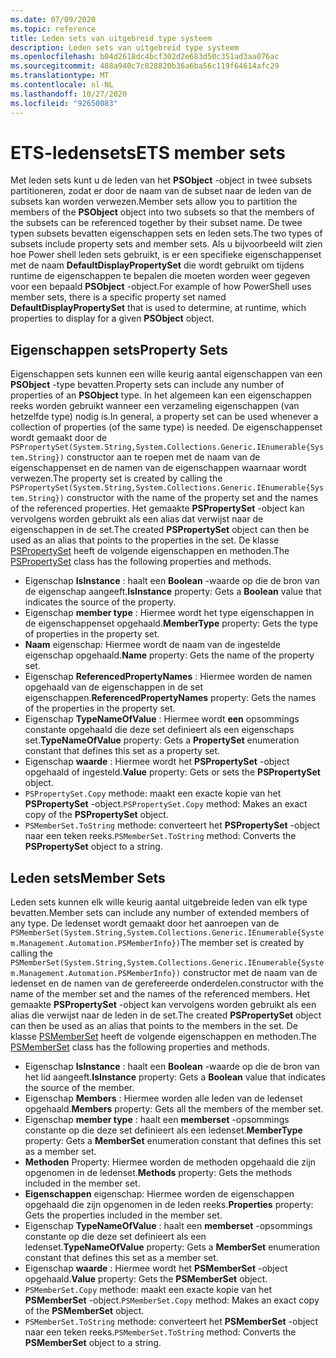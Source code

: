 ```yaml
---
ms.date: 07/09/2020
ms.topic: reference
title: Leden sets van uitgebreid type systeem
description: Leden sets van uitgebreid type systeem
ms.openlocfilehash: b04d2618dc4bcf302d2e683d50c351ad3aa076ac
ms.sourcegitcommit: 488a940c7c828820b36a6ba56c119f64614afc29
ms.translationtype: MT
ms.contentlocale: nl-NL
ms.lasthandoff: 10/27/2020
ms.locfileid: "92650083"
---
```

# <a name="ets-member-sets"></a><span data-ttu-id="edb61-103">ETS-ledensets</span><span class="sxs-lookup"><span data-stu-id="edb61-103">ETS member sets</span></span>

<span data-ttu-id="edb61-104">Met leden sets kunt u de leden van het **PSObject** -object in twee subsets partitioneren, zodat er door de naam van de subset naar de leden van de subsets kan worden verwezen.</span><span class="sxs-lookup"><span data-stu-id="edb61-104">Member sets allow you to partition the members of the **PSObject** object into two subsets so that the members of the subsets can be referenced together by their subset name.</span></span> <span data-ttu-id="edb61-105">De twee typen subsets bevatten eigenschappen sets en leden sets.</span><span class="sxs-lookup"><span data-stu-id="edb61-105">The two types of subsets include property sets and member sets.</span></span> <span data-ttu-id="edb61-106">Als u bijvoorbeeld wilt zien hoe Power shell leden sets gebruikt, is er een specifieke eigenschappenset met de naam **DefaultDisplayPropertySet** die wordt gebruikt om tijdens runtime de eigenschappen te bepalen die moeten worden weer gegeven voor een bepaald **PSObject** -object.</span><span class="sxs-lookup"><span data-stu-id="edb61-106">For example of how PowerShell uses member sets, there is a specific property set named **DefaultDisplayPropertySet** that is used to determine, at runtime, which properties to display for a given **PSObject** object.</span></span>

## <a name="property-sets"></a><span data-ttu-id="edb61-107">Eigenschappen sets</span><span class="sxs-lookup"><span data-stu-id="edb61-107">Property Sets</span></span>

<span data-ttu-id="edb61-108">Eigenschappen sets kunnen een wille keurig aantal eigenschappen van een **PSObject** -type bevatten.</span><span class="sxs-lookup"><span data-stu-id="edb61-108">Property sets can include any number of properties of an **PSObject** type.</span></span> <span data-ttu-id="edb61-109">In het algemeen kan een eigenschappen reeks worden gebruikt wanneer een verzameling eigenschappen (van hetzelfde type) nodig is.</span><span class="sxs-lookup"><span data-stu-id="edb61-109">In general, a property set can be used whenever a collection of properties (of the same type) is needed.</span></span> <span data-ttu-id="edb61-110">De eigenschappenset wordt gemaakt door de `PSPropertySet(System.String,System.Collections.Generic.IEnumerable{System.String})` constructor aan te roepen met de naam van de eigenschappenset en de namen van de eigenschappen waarnaar wordt verwezen.</span><span class="sxs-lookup"><span data-stu-id="edb61-110">The property set is created by calling the `PSPropertySet(System.String,System.Collections.Generic.IEnumerable{System.String})` constructor with the name of the property set and the names of the referenced properties.</span></span> <span data-ttu-id="edb61-111">Het gemaakte **PSPropertySet** -object kan vervolgens worden gebruikt als een alias dat verwijst naar de eigenschappen in de set.</span><span class="sxs-lookup"><span data-stu-id="edb61-111">The created **PSPropertySet** object can then be used as an alias that points to the properties in the set.</span></span> <span data-ttu-id="edb61-112">De klasse [PSPropertySet](/dotnet/api/system.management.automation.pspropertyset) heeft de volgende eigenschappen en methoden.</span><span class="sxs-lookup"><span data-stu-id="edb61-112">The [PSPropertySet](/dotnet/api/system.management.automation.pspropertyset) class has the following properties and methods.</span></span>

- <span data-ttu-id="edb61-113">Eigenschap **IsInstance** : haalt een **Boolean** -waarde op die de bron van de eigenschap aangeeft.</span><span class="sxs-lookup"><span data-stu-id="edb61-113">**IsInstance** property: Gets a **Boolean** value that indicates the source of the property.</span></span>
- <span data-ttu-id="edb61-114">Eigenschap **member type** : Hiermee wordt het type eigenschappen in de eigenschappenset opgehaald.</span><span class="sxs-lookup"><span data-stu-id="edb61-114">**MemberType** property: Gets the type of properties in the property set.</span></span>
- <span data-ttu-id="edb61-115">**Naam** eigenschap: Hiermee wordt de naam van de ingestelde eigenschap opgehaald.</span><span class="sxs-lookup"><span data-stu-id="edb61-115">**Name** property: Gets the name of the property set.</span></span>
- <span data-ttu-id="edb61-116">Eigenschap **ReferencedPropertyNames** : Hiermee worden de namen opgehaald van de eigenschappen in de set eigenschappen.</span><span class="sxs-lookup"><span data-stu-id="edb61-116">**ReferencedPropertyNames** property: Gets the names of the properties in the property set.</span></span>
- <span data-ttu-id="edb61-117">Eigenschap **TypeNameOfValue** : Hiermee wordt **een** opsommings constante opgehaald die deze set definieert als een eigenschaps set.</span><span class="sxs-lookup"><span data-stu-id="edb61-117">**TypeNameOfValue** property: Gets a **PropertySet** enumeration constant that defines this set as a property set.</span></span>
- <span data-ttu-id="edb61-118">Eigenschap **waarde** : Hiermee wordt het **PSPropertySet** -object opgehaald of ingesteld.</span><span class="sxs-lookup"><span data-stu-id="edb61-118">**Value** property: Gets or sets the **PSPropertySet** object.</span></span>
- <span data-ttu-id="edb61-119">`PSPropertySet.Copy` methode: maakt een exacte kopie van het **PSPropertySet** -object.</span><span class="sxs-lookup"><span data-stu-id="edb61-119">`PSPropertySet.Copy` method: Makes an exact copy of the **PSPropertySet** object.</span></span>
- <span data-ttu-id="edb61-120">`PSMemberSet.ToString` methode: converteert het **PSPropertySet** -object naar een teken reeks.</span><span class="sxs-lookup"><span data-stu-id="edb61-120">`PSMemberSet.ToString` method: Converts the **PSPropertySet** object to a string.</span></span>

## <a name="member-sets"></a><span data-ttu-id="edb61-121">Leden sets</span><span class="sxs-lookup"><span data-stu-id="edb61-121">Member Sets</span></span>

<span data-ttu-id="edb61-122">Leden sets kunnen elk wille keurig aantal uitgebreide leden van elk type bevatten.</span><span class="sxs-lookup"><span data-stu-id="edb61-122">Member sets can include any number of extended members of any type.</span></span> <span data-ttu-id="edb61-123">De ledenset wordt gemaakt door het aanroepen van de `PSMemberSet(System.String,System.Collections.Generic.IEnumerable{System.Management.Automation.PSMemberInfo})`</span><span class="sxs-lookup"><span data-stu-id="edb61-123">The member set is created by calling the `PSMemberSet(System.String,System.Collections.Generic.IEnumerable{System.Management.Automation.PSMemberInfo})`</span></span>
<span data-ttu-id="edb61-124">constructor met de naam van de ledenset en de namen van de gerefereerde onderdelen.</span><span class="sxs-lookup"><span data-stu-id="edb61-124">constructor with the name of the member set and the names of the referenced members.</span></span> <span data-ttu-id="edb61-125">Het gemaakte **PSPropertySet** -object kan vervolgens worden gebruikt als een alias die verwijst naar de leden in de set.</span><span class="sxs-lookup"><span data-stu-id="edb61-125">The created **PSPropertySet** object can then be used as an alias that points to the members in the set.</span></span> <span data-ttu-id="edb61-126">De klasse [PSMemberSet](/dotnet/api/system.management.automation.psmemberset) heeft de volgende eigenschappen en methoden.</span><span class="sxs-lookup"><span data-stu-id="edb61-126">The [PSMemberSet](/dotnet/api/system.management.automation.psmemberset) class has the following properties and methods.</span></span>

- <span data-ttu-id="edb61-127">Eigenschap **IsInstance** : haalt een **Boolean** -waarde op die de bron van het lid aangeeft.</span><span class="sxs-lookup"><span data-stu-id="edb61-127">**IsInstance** property: Gets a **Boolean** value that indicates the source of the member.</span></span>
- <span data-ttu-id="edb61-128">Eigenschap **Members** : Hiermee worden alle leden van de ledenset opgehaald.</span><span class="sxs-lookup"><span data-stu-id="edb61-128">**Members** property: Gets all the members of the member set.</span></span>
- <span data-ttu-id="edb61-129">Eigenschap **member type** : haalt een **memberset** -opsommings constante op die deze set definieert als een ledenset.</span><span class="sxs-lookup"><span data-stu-id="edb61-129">**MemberType** property: Gets a **MemberSet** enumeration constant that defines this set as a member set.</span></span>
- <span data-ttu-id="edb61-130">**Methoden** Property: Hiermee worden de methoden opgehaald die zijn opgenomen in de ledenset.</span><span class="sxs-lookup"><span data-stu-id="edb61-130">**Methods** property: Gets the methods included in the member set.</span></span>
- <span data-ttu-id="edb61-131">**Eigenschappen** eigenschap: Hiermee worden de eigenschappen opgehaald die zijn opgenomen in de leden reeks.</span><span class="sxs-lookup"><span data-stu-id="edb61-131">**Properties** property: Gets the properties included in the member set.</span></span>
- <span data-ttu-id="edb61-132">Eigenschap **TypeNameOfValue** : haalt een **memberset** -opsommings constante op die deze set definieert als een ledenset.</span><span class="sxs-lookup"><span data-stu-id="edb61-132">**TypeNameOfValue** property: Gets a **MemberSet** enumeration constant that defines this set as a member set.</span></span>
- <span data-ttu-id="edb61-133">Eigenschap **waarde** : Hiermee wordt het **PSMemberSet** -object opgehaald.</span><span class="sxs-lookup"><span data-stu-id="edb61-133">**Value** property: Gets the **PSMemberSet** object.</span></span>
- <span data-ttu-id="edb61-134">`PSMemberSet.Copy` methode: maakt een exacte kopie van het **PSMemberSet** -object.</span><span class="sxs-lookup"><span data-stu-id="edb61-134">`PSMemberSet.Copy` method: Makes an exact copy of the **PSMemberSet** object.</span></span>
- <span data-ttu-id="edb61-135">`PSMemberSet.ToString` methode: converteert het **PSMemberSet** -object naar een teken reeks.</span><span class="sxs-lookup"><span data-stu-id="edb61-135">`PSMemberSet.ToString` method: Converts the **PSMemberSet** object to a string.</span></span>
